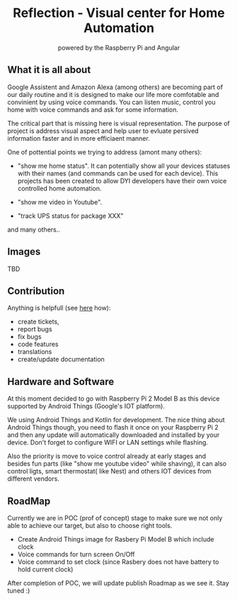 <h1 align="center">Reflection - Visual center for Home Automation</h1>

<p align="center">
powered by the Raspberry Pi and Angular
</p>


## What it is all about
Google Assistent and Amazon Alexa (among others) are becoming part of our daily routine and it is designed to make our life more comfotable and convinient by using voice commands. You can listen music, control you home with voice commands and ask for some information.

The critical part that is missing here is visual representation. The purpose of project is address visual aspect and help user to evluate persived information faster and in more efficiaent manner.

One of pottential points we trying to address (amont many others):

- "show me home status". It can potentially show all your devices statuses with their names (and commands can be used for each device).
This projects has been created to allow DYI developers have their own voice controlled home automation. 

- "show me video in Youtube".
- "track UPS status for package XXX"

and many others..

## Images
TBD    

## Contribution
Anything is helpfull (see [here](https://github.com/jviaches/Reflection/blob/master/CONTRIBUTING.md) how): 
- create tickets, 
- report bugs
- fix bugs
- code features
- translations
- create/update documentation

## Hardware and Software
At this moment decided to go with Raspberry Pi 2 Model B as this device supported by Android Things (Google's IOT platform).

We using Android Things and Kotlin for development. The nice thing about Android Things though, you need to flash it once on your Raspberry Pi 2 and then any update will automatically downloaded and installed by your device. Don't forget to configure WIFI or LAN settings while flashing.

Also the priority is move to voice control already at early stages and besides fun parts (like "show me youtube video" while shaving), it can also control ligts, smart thermostat( like Nest) and others IOT devices from different vendors.

## RoadMap
Currently we are in POC (prof of concept) stage to make sure we not only able to achieve our target, but also to choose right tools.
- Create Android Things image for Rasbery Pi Model B which include clock
- Voice commands for turn screen On/Off
- Voice command to set clock (since Rasbery does not have battery to hold current clock)

After completion of POC, we will update publish Roadmap as we see it. Stay tuned :)
